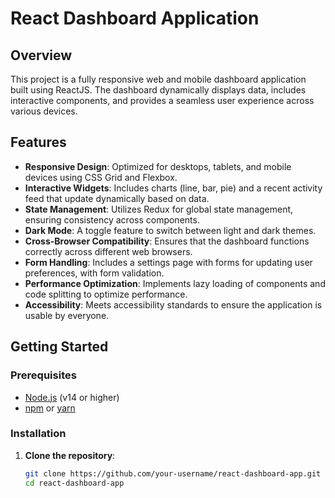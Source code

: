 # React Dashboard Application

## Overview

This project is a fully responsive web and mobile dashboard application built using ReactJS. The dashboard dynamically displays data, includes interactive components, and provides a seamless user experience across various devices.

## Features

- **Responsive Design**: Optimized for desktops, tablets, and mobile devices using CSS Grid and Flexbox.
- **Interactive Widgets**: Includes charts (line, bar, pie) and a recent activity feed that update dynamically based on data.
- **State Management**: Utilizes Redux for global state management, ensuring consistency across components.
- **Dark Mode**: A toggle feature to switch between light and dark themes.
- **Cross-Browser Compatibility**: Ensures that the dashboard functions correctly across different web browsers.
- **Form Handling**: Includes a settings page with forms for updating user preferences, with form validation.
- **Performance Optimization**: Implements lazy loading of components and code splitting to optimize performance.
- **Accessibility**: Meets accessibility standards to ensure the application is usable by everyone.

## Getting Started

### Prerequisites

- [Node.js](https://nodejs.org/) (v14 or higher)
- [npm](https://www.npmjs.com/) or [yarn](https://yarnpkg.com/)

### Installation

1. **Clone the repository**:
   ```bash
   git clone https://github.com/your-username/react-dashboard-app.git
   cd react-dashboard-app
